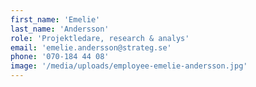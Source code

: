 ```yaml
---
first_name: 'Emelie'
last_name: 'Andersson'
role: 'Projektledare, research & analys'
email: 'emelie.andersson@strateg.se'
phone: '070-184 44 08'
image: '/media/uploads/employee-emelie-andersson.jpg'
---
```

